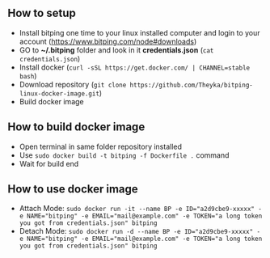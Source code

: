 ## How to setup

 - Install bitping one time to your linux installed computer and login to your account (https://www.bitping.com/node#downloads)
 - GO to **~/.bitping** folder and look in it **credentials.json** (`cat credentials.json`)
 - Install docker (`curl -sSL https://get.docker.com/ | CHANNEL=stable bash`)
 - Download repository (`git clone https://github.com/Theyka/bitping-linux-docker-image.git`)
 - Build docker image

## How to build docker image
- Open terminal in same folder repository installed
- Use ``sudo docker build -t bitping -f Dockerfile .`` command
- Wait for build end

## How to use docker image
- Attach Mode: `sudo docker run -it --name BP -e ID="a2d9cbe9-xxxxx" -e NAME="bitping" -e EMAIL="mail@example.com" -e TOKEN="a long token you got from credentials.json" bitping`
- Detach Mode: `sudo docker run -d --name BP -e ID="a2d9cbe9-xxxxx" -e NAME="bitping" -e EMAIL="mail@example.com" -e TOKEN="a long token you got from credentials.json" bitping`

